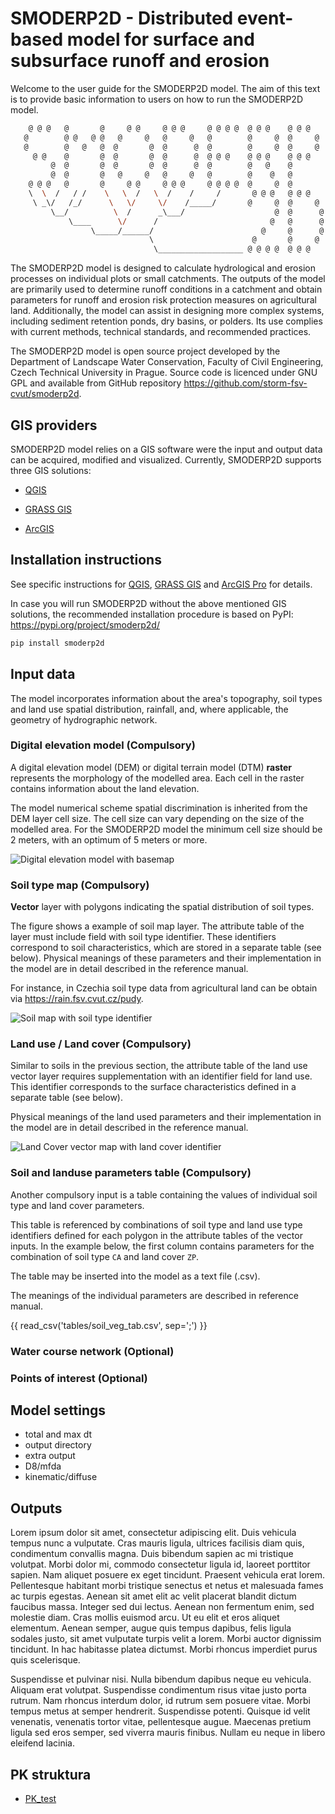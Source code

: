 # SMODERP2D - Distributed event-based model for surface and subsurface runoff and erosion

Welcome to the user guide for the SMODERP2D model. The aim of this text is
to provide basic information to users on how to run the SMODERP2D model.

```sh
    @ @ @   @       @     @ @     @ @ @     @ @ @ @  @ @ @    @ @ @
   @        @ @   @ @   @     @   @     @   @        @     @  @     @
   @        @   @   @  @       @  @      @  @        @     @  @     @
     @ @    @       @  @       @  @      @  @ @ @    @ @ @    @ @ @
         @  @       @  @       @  @      @  @        @   @    @
         @  @       @   @     @   @     @   @        @    @   @
    @ @ @   @       @     @ @     @ @ @     @ @ @ @  @     @  @
    \  \  /   / /    \   \  /   \  /    /     /       @ @ @   @ @ @
     \ _\/   /_/      \   \/     \/    /_____/       @     @  @     @
         \__/          \  /      _\___/                    @  @      @
             \____      \/      /                         @   @      @
                  \_____/______/                        @     @      @
                               \                      @       @     @
                                \___________________ @ @ @ @  @ @ @
```

The SMODERP2D model is designed to calculate hydrological and erosion processes on
individual plots or small catchments. The outputs of the model are primarily
used to determine runoff conditions in a catchment and obtain parameters for
runoff and erosion risk protection measures on agricultural land. Additionally,
the model can assist in designing more complex systems, including sediment
retention ponds, dry basins, or polders. Its use complies with current
methods, technical standards, and recommended practices.

The SMODERP2D model is open source project developed by the Department
of Landscape Water Conservation, Faculty of Civil Engineering, Czech
Technical University in Prague. Source code is licenced under GNU GPL
and available from GitHub repository <https://github.com/storm-fsv-cvut/smoderp2d>.

## GIS providers

SMODERP2D model relies on a GIS software were the input and output
data can be acquired, modified and visualized. Currently, SMODERP2D
supports three GIS solutions:

- [QGIS](qgis.md)

- [GRASS GIS](grass.md)

- [ArcGIS](arcgis.md)

## Installation instructions

See specific instructions for
[QGIS](qgis.md#installation-instructions), [GRASS
GIS](grass.md#installation-instructions) and [ArcGIS
Pro](arcgis.md#installation-instructions) for details.

In case you will run SMODERP2D without the above mentioned GIS
solutions, the recommended installation procedure is based on PyPI: <https://pypi.org/project/smoderp2d/>

```sh
pip install smoderp2d
```

## Input data

The model incorporates information about the area's topography, soil types and
land use spatial distribution, rainfall, and, where applicable, the geometry of
hydrographic network. 

### Digital elevation model (Compulsory)

A digital elevation model (DEM) or digital terrain model (DTM) **raster**
represents the morphology of the modelled area. Each cell in the raster contains 
information about the land elevation.

The model numerical scheme spatial discrimination is inherited from the DEM
layer cell size. The cell size can vary depending on the size of the modelled
area. For the SMODERP2D model the minimum cell size should be 2 meters, with an
optimum of 5 meters or more.

![Digital elevation model with basemap](./img/dem_byk.png)

### Soil type  map (Compulsory)

**Vector** layer with polygons indicating the spatial distribution of soil
types. 

The figure shows a example of soil map layer. The attribute table of the layer
must include field with soil type identifier. These identifiers correspond to
soil characteristics, which are stored in a separate table (see below).
Physical meanings of these parameters and their implementation in the model are
in detail described in the reference manual.

For instance, in Czechia soil type data from agricultural land can be obtain
via <https://rain.fsv.cvut.cz/pudy>.

![Soil map with soil type identifier](./img/soil_map.png)


### Land use / Land cover (Compulsory)

Similar to soils in the previous section, the attribute table of the land use
vector layer requires supplementation with an identifier field for land use.
This identifier corresponds to the surface characteristics defined in a
separate table (see below).

Physical meanings of the land used parameters and their implementation in the
model are in detail described in the reference manual.

![Land Cover vector map with land cover identifier](./img/land_cover_byk.png)



### Soil and landuse parameters table (Compulsory)

Another compulsory input is a table containing the values of individual soil
type and land cover parameters. 


This table is referenced by combinations of soil type and land use type
identifiers defined for each polygon in the attribute tables of the vector
inputs. In the example below, the first column contains parameters for the
combination of soil type `CA` and land cover `ZP`.


The table may be inserted into the model as a text file (.csv).  

The meanings of the individual parameters are described in reference manual.


{{ read_csv('tables/soil_veg_tab.csv', sep=';') }}

### Water course network (Optional)

### Points of interest (Optional)

## Model settings

- total and max dt
- output directory
- extra output
- D8/mfda
- kinematic/diffuse






## Outputs

Lorem ipsum dolor sit amet, consectetur adipiscing elit. Duis vehicula tempus
nunc a vulputate. Cras mauris ligula, ultrices facilisis diam quis, condimentum
convallis magna. Duis bibendum sapien ac mi tristique volutpat. Morbi dolor mi,
commodo consectetur ligula id, laoreet porttitor sapien. Nam aliquet posuere ex
eget tincidunt. Praesent vehicula erat lorem. Pellentesque habitant morbi
tristique senectus et netus et malesuada fames ac turpis egestas. Aenean sit
amet elit ac velit placerat blandit dictum faucibus massa. Integer sed dui
lectus. Aenean non fermentum enim, sed molestie diam. Cras mollis euismod arcu.
Ut eu elit et eros aliquet elementum. Aenean semper, augue quis tempus dapibus,
felis ligula sodales justo, sit amet vulputate turpis velit a lorem. Morbi
auctor dignissim tincidunt. In hac habitasse platea dictumst. Morbi rhoncus
imperdiet purus quis scelerisque.

Suspendisse et pulvinar nisi. Nulla bibendum dapibus neque eu vehicula. Aliquam
erat volutpat. Suspendisse condimentum risus vitae justo porta rutrum. Nam
rhoncus interdum dolor, id rutrum sem posuere vitae. Morbi tempus metus at
semper hendrerit. Suspendisse potenti. Quisque id velit venenatis, venenatis
tortor vitae, pellentesque augue. Maecenas pretium ligula sed eros semper, sed
viverra mauris finibus. Nullam eu neque in libero eleifend lacinia.

## PK struktura
- [PK_test](PK_structure.md)
